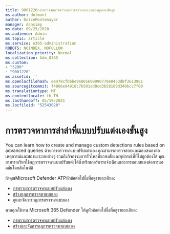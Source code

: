 ```yaml
---
title: 9001220การตรวจจับการตรวจหาการตรวจหาแบบของคุณเองขั้นสูง
ms.author: dolmont
author: DulceMontemayor
manager: dansimp
ms.date: 09/25/2020
ms.audience: Admin
ms.topic: article
ms.service: o365-administration
ROBOTS: NOINDEX, NOFOLLOW
localization_priority: Normal
ms.collection: Adm_O365
ms.custom:
- "3200"
- "9001220"
ms.assetid: ''
ms.openlocfilehash: ea478cfbbbe96065608990770e0453d8f2613981
ms.sourcegitcommit: f4866e94918c7b591ad0cd3b58169d340bcc7f00
ms.translationtype: MT
ms.contentlocale: th-TH
ms.lasthandoff: 05/19/2021
ms.locfileid: "52543020"
---
```

# <a name="advanced-hunting-custom-detections"></a>การตรวจหาการล่าล่าที่แบบปรับแต่งเองขั้นสูง

You can learn how to create and manage custom detections rules based on advanced queries ด้วยการตรวจหาแบบปรับแต่งเอง คุณสามารถตรวจสอบและตอบสนองต่อเหตุการณ์และสถานะระบบต่างๆ รวมถึงกิจกรรมการรั่วไหลที่น่าสงสัยและอุปกรณ์ที่ที่ไม่ถูกต้องได้ คุณสามารถเรียกใช้กฎการตรวจหาแบบปรับแต่งได้ซึ่งทริกเกอร์การแจ้งเตือนและการตอบสนองต่อการแอคชันโดยอัตโนมัติ
  
ถ้าคุณMicrosoft Defender ATPหัวข้อต่อไปนี้เพื่อดูรายละเอียด: 
- [ภาพรวมการตรวจหาแบบปรับแต่งเอง](/windows/security/threat-protection/microsoft-defender-atp/overview-custom-detections)
- [สร้างกฎการตรวจหาแบบเอง](/windows/security/threat-protection/microsoft-defender-atp/custom-detection-rules)
- [ดูและจัดการกฎการตรวจหาแบบเอง](/windows/security/threat-protection/microsoft-defender-atp/custom-detections-manage)

หากคุณใช้งาน Microsoft 365 Defender ให้ดูหัวข้อต่อไปนี้เพื่อดูรายละเอียด: 
- [ภาพรวมการตรวจหาแบบปรับแต่งเอง](/microsoft-365/security/mtp/custom-detections-overview)
- [สร้างและจัดการกฎการตรวจหาแบบเอง](/microsoft-365/security/mtp/custom-detection-rules)
